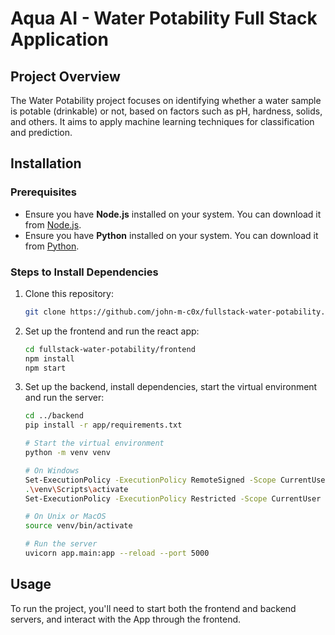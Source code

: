 # Aqua AI - Water Potability Full Stack Application

## Project Overview

The Water Potability project focuses on identifying whether a water sample is potable (drinkable) or not, based on factors such as pH, hardness, solids, and others. It aims to apply machine learning techniques for classification and prediction.

## Installation

### Prerequisites
- Ensure you have **Node.js** installed on your system. You can download it from [Node.js](https://nodejs.org/).
- Ensure you have **Python** installed on your system. You can download it from [Python](https://www.python.org/).

### Steps to Install Dependencies

1. Clone this repository:

    ```bash
    git clone https://github.com/john-m-c0x/fullstack-water-potability.git
    ```

2. Set up the frontend and run the react app:

    ```bash
    cd fullstack-water-potability/frontend
    npm install
    npm start
    ```

3. Set up the backend, install dependencies, start the virtual environment and run the server:

    ```bash
    cd ../backend
    pip install -r app/requirements.txt

    # Start the virtual environment
    python -m venv venv
    
    # On Windows
    Set-ExecutionPolicy -ExecutionPolicy RemoteSigned -Scope CurrentUser
    .\venv\Scripts\activate
    Set-ExecutionPolicy -ExecutionPolicy Restricted -Scope CurrentUser
    
    # On Unix or MacOS
    source venv/bin/activate
    
    # Run the server
    uvicorn app.main:app --reload --port 5000
    ```

## Usage

To run the project, you'll need to start both the frontend and backend servers, and interact with the App through the frontend.

